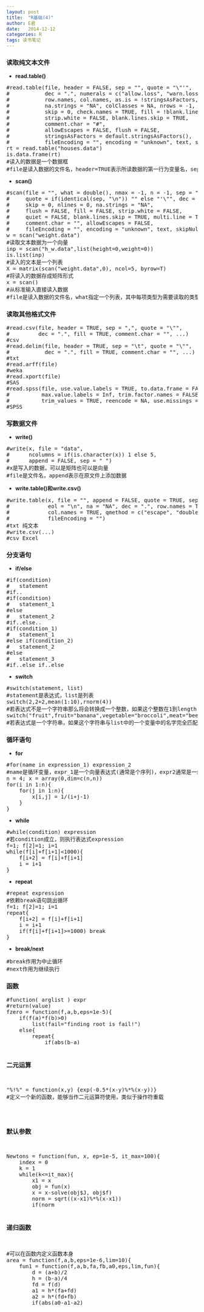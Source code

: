 ```yaml
---
layout: post
title:  "R基础(4)"
author: E君
date:   2014-12-12
categories: R
tags: 读书笔记
---
```


### 读取纯文本文件 ###

- **read.table()**
<pre>
#read.table(file, header = FALSE, sep = "", quote = "\"'",
#           dec = ".", numerals = c("allow.loss", "warn.loss", "no.loss"),
#           row.names, col.names, as.is = !stringsAsFactors,
#           na.strings = "NA", colClasses = NA, nrows = -1,
#           skip = 0, check.names = TRUE, fill = !blank.lines.skip,
#           strip.white = FALSE, blank.lines.skip = TRUE,
#           comment.char = "#",
#           allowEscapes = FALSE, flush = FALSE,
#           stringsAsFactors = default.stringsAsFactors(),
#           fileEncoding = "", encoding = "unknown", text, skipNul = FALSE)
rt = read.table("houses.data")
is.data.frame(rt)
#读入的数据是一个数据框
#file是读入数据的文件名，header=TRUE表示所读数据的第一行为变量名，sep是数据分隔的分隔符
</pre>
- **scan()**
<pre>
#scan(file = "", what = double(), nmax = -1, n = -1, sep = "",
#     quote = if(identical(sep, "\n")) "" else "'\"", dec = ".",
#     skip = 0, nlines = 0, na.strings = "NA",
#     flush = FALSE, fill = FALSE, strip.white = FALSE,
#     quiet = FALSE, blank.lines.skip = TRUE, multi.line = TRUE,
#     comment.char = "", allowEscapes = FALSE,
#     fileEncoding = "", encoding = "unknown", text, skipNul = FALSE)
w = scan("weight.data")
#读取文本数据为一个向量
inp = scan("h_w.data",list(height=0,weight=0))
is.list(inp)
#读入的文本是一个列表
X = matrix(scan("weight.data",0), ncol=5, byrow=T)
#将读入的数据存成矩阵形式
x = scan()
#从标准输入直接读入数据
#file是读入数据的文件名，what指定一个列表，其中每项类型为需要读取的类型，sep是数据分隔的分隔符
</pre>

### 读取其他格式文件 ###

<pre>
#read.csv(file, header = TRUE, sep = ",", quote = "\"", 
#         dec = ".", fill = TRUE, comment.char = "", ...)
#csv
#read.delim(file, header = TRUE, sep = "\t", quote = "\"",
#           dec = ".", fill = TRUE, comment.char = "", ...)
#txt
#read.arff(file)
#weka
#read.xport(file)
#SAS
#read.spss(file, use.value.labels = TRUE, to.data.frame = FALSE,
#          max.value.labels = Inf, trim.factor.names = FALSE,
#          trim_values = TRUE, reencode = NA, use.missings = to.data.frame)
#SPSS
</pre>

### 写数据文件 ###

- **write()**
<pre>
#write(x, file = "data",
#      ncolumns = if(is.character(x)) 1 else 5,
#      append = FALSE, sep = " ")
#x是写入的数据，可以是矩阵也可以是向量
#file是文件名，append表示在原文件上添加数据
</pre>
- **write.table()和write.csv()**
<pre>
#write.table(x, file = "", append = FALSE, quote = TRUE, sep = " ",
#            eol = "\n", na = "NA", dec = ".", row.names = TRUE,
#            col.names = TRUE, qmethod = c("escape", "double"),
#            fileEncoding = "")
#txt 纯文本
#write.csv(...)
#csv Excel
</pre>

### 分支语句 ###

- **if/else**
<pre>
#if(condition)
#	statement
#if..
#if(condition)
#	statement_1
#else
#	statement_2
#if..else..
#if(condition_1)
#	statement_1
#else if(condition_2)
#	statement_2
#else
#	statement_3
#if..else if..else
</pre>
- **switch**
<pre>
#switch(statement, list)
#statement是表达式，list是列表
switch(2,2+2,mean(1:10),rnorm(4))
#若表达式不是一个字符串那么将会转换成一个整数，如果这个整数在1到length(list)之间，则返回list中相应位置的值，否则返回NULL
switch("fruit",fruit="banana",vegetable="broccoli",meat="beef")
#若表达式是一个字符串，如果这个字符串与list中的一个变量中的名字完全匹配，则返回变量名对应的值，否则返回NULL
</pre>

### 循环语句 ###

- **for**
<pre>
#for(name in expression_1) expression_2
#name是循环变量，expr_1是一个向量表达式(通常是个序列)，expr2通常是一组表达式
n = 4; x = array(0,dim=c(n,n))
for(i in 1:n){
	for(j in 1:n){
		x[i,j] = 1/(i+j-1)
	}
}
</pre>
- **while**
<pre>
#while(condition) expression
#若condition成立，则执行表达式expression
f=1; f[2]=1; i=1
while(f[i]+f[i+1]<1000){
	f[i+2] = f[i]+f[i+1]
	i = i+1
}
</pre>
- **repeat**
<pre>
#repeat expression
#依赖break语句跳出循环
f=1; f[2]=1; i=1
repeat{
	f[i+2] = f[i]+f[i+1]
	i = i+1
	if(f[i]+f[i+1]>=1000) break
}
</pre>
- **break/next**
<pre>
#break作用为中止循环
#next作用为继续执行
</pre>

### 函数 ###

<pre>
#function( arglist ) expr
#return(value)
fzero = function(f,a,b,eps=1e-5){
	if(f(a)*f(b)>0)
		list(fail="finding root is fail!")
	else{
		repeat{
			if(abs(b-a)<eps) break
			x = (a+b)/2
			if(f(a)*f(x)<0) b=x else a=x
		}
		list(root=(a+b)/2, fun=f(x))
	}
}
#定义二分法求根函数
f = function(x){ x^3 -x -1 }
#定义非线性函数
fzero(f,1,2,1e-6)
#求区间[1,2]内的根
#uniroot(f, interval, ...,
#        lower = min(interval), upper = max(interval),
#        f.lower = f(lower, ...), f.upper = f(upper, ...),
#        extendInt = c("no", "yes", "downX", "upX"), check.conv = FALSE,
#        tol = .Machine$double.eps^0.25, maxiter = 1000, trace = 0)
uniroot(f,c(1,2))
#内置函数求一元方程根
twosam = function(y1,y2){
	n1 = length(y1)
	n2 = length(y2)
	yb1 = mean(y1)
	yb2 = mean(y2)
	s1 = var(y1)
	s2 = var(y2)
	s = ((n1-1)*s1 + (n2-1)*s2) / (n1+n2-2)
	(yb1-yb2) / sqrt(s*(1/n1 + 1/n2))
}
#计算两样本的T统计量
A = c(79.98,80.04,80.02,80.04,80.03,80.03,80.04,79.97,80.05,80.03,80.02,80.00,80.02)
B = c(80.02,79.94,79.98,79.97,79.97,80.03,79.95,79.97)
twosam(A,B)
</pre>

### 二元运算 ###

<pre>
"%!%" = function(x,y) {exp(-0.5*(x-y)%*%(x-y))}
#定义一个新的函数，能够当作二元运算符使用，类似于操作符重载
</pre>

### 默认参数 ###

<pre>
Newtons = function(fun, x, ep=1e-5, it_max=100){
	index = 0
	k = 1
	while(k<=it_max){
		x1 = x
		obj = fun(x)
		x = x-solve(obj$J, obj$f)
		norm = sqrt((x-x1)%*%(x-x1))
		if(norm<ep){
			index = 1; break
		}
		k = k+1
	}
	obj = fun(x)
	list(root=x, it=k, index=index, FunVal=obj$f)
}
#这里的变量有一个方程函数，初试变量，精度要求(默认值1e-5)，最大迭代次数(默认值100)
#函数返回一个列表，root是近似值，it是迭代次数，index是一个指标(为1表示计算成功，为0表示计算失败)，FunVal是方程在root处的函数值
funs = function(x){
	f = c(x[1]^2+x[2]^2-5, (x[1]+1)*x[2]-(3*x[1]+1))
	J = matrix(c(2*x[1], 2*x[2], x[2]-3, x[1]+1), nrow=2, byrow=T)
	list(f=f,J=J)
}
#f是所求方程的函数，J是相应的Jacobi矩阵
#输出函数值和相应的Jacobi矩阵
Newtons(funs,c(0,1))
#求方程c(x[1]^2+x[2]^2-5, (x[1]+1)*x[2]-(3*x[1]+1))=c(0,1)的解
</pre>

### 递归函数 ###

<pre>
#可以在函数内定义函数本身
area = function(f,a,b,eps=1e-6,lim=10){
	fun1 = function(f,a,b,fa,fb,a0,eps,lim,fun){
		d = (a+b)/2
		h = (b-a)/4
		fd = f(d)
		a1 = h*(fa+fd)
		a2 = h*(fd+fb)
		if(abs(a0-a1-a2)<eps||lim==0)
			return (a1+a2)
		else{
			return (fun(f,a,d,fa,fd,a1,eps,lim-1,fun) + fun(f,d,b,fd,fb,a2,eps,lim-1,fun))
		}
	}
	fa = f(a)
	fb = f(b)
	a0 = ((fa+fb)*(b-a))/2
	fun1(f,a,b,fa,fb,a0,eps,lim,fun1)
}
#f是被积函数，a,b是积分的端点，eps是积分精度要求(默认值为1e-6)，lim是对分区间的上限(默认值为10，最多等分为2^10个子区间)
f = function(x) 1/x
#定义函数
area(f,1,5)
#计算积分值
</pre>
